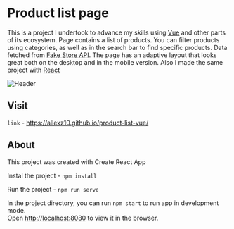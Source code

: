 

# Product list page

This is a project I undertook to advance my skills using [Vue](https://reactjs.org/) and other parts of its ecosystem. 
Page  contains a list of products. You can filter products using categories, as well as in the search bar to find specific products. Data fetched from [Fake Store API](https://fakestoreapi.com/). The page has an adaptive layout that looks great both on the desktop and in the mobile version.
Also I made the same project with [React](link)

![Header](https://github.com/allexz10/allexz10/blob/main/assets/product-list.gif)

## Visit

`link` -  https://allexz10.github.io/product-list-vue/

## About

This project was created with Create React App

Instal the project - `npm install`

Run the project - `npm run serve`

In the project directory, you can run `npm start` to run app in development mode.<br>
Open [http://localhost:8080](http://localhost:8080) to view it in the browser.
